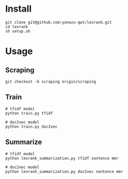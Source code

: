 # Install
```
git clone git@github.com:yonezu-qwt/lexrank.git
cd lexrank
sh setup.sh
```

# Usage
## Scraping
```
git checkout -b scraping origin/scraping
```
## Train
```
# tfidf model
python train.py tfidf

# doc2vec model
python train.py doc2vec
```

## Summarize
```
# tfidf model
python lexrank_summarization.py tfidf sentence mmr

# doc2vec model
python lexrank_summarization.py doc2vec sentence mmr
```
